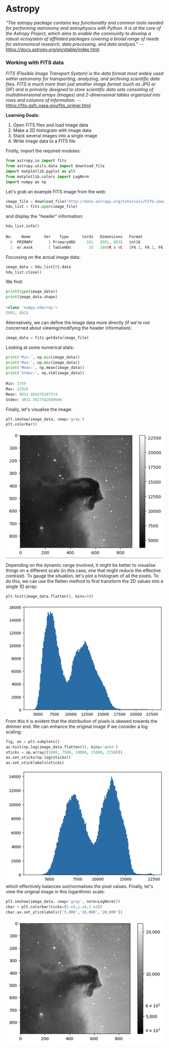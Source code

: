 # Astropy

*"The astropy package contains key functionality and common tools needed for performing astronomy and astrophysics with Python. It is at the core of the Astropy Project, which aims to enable the community to develop a robust ecosystem of affiliated packages covering a broad range of needs for astronomical research, data processing, and data analysis."* -- https://docs.astropy.org/en/stable/index.html

### Working with FITS data
*FITS (Flexible Image Transport System) is the data format most widely used within astronomy for transporting, analyzing, and archiving scientific data files. FITS is much more than just another image format (such as JPG or GIF) and is primarily designed to store scientific data sets consisting of multidimensional arrays (images) and 2-dimensional tables organized into rows and columns of information.* -- https://fits.gsfc.nasa.gov/fits_primer.html


**Learning Goals:**
1. Open FITS files and load image data
2. Make a 2D histogram with image data
3. Stack several images into a single image
4. Write image data to a FITS file

Firstly, import the required modules:
```python
from astropy.io import fits
from astropy.utils.data import download_file
import matplotlib.pyplot as plt
from matplotlib.colors import LogNorm
import numpy as np
```

Let's grab an example FITS image from the web:
```python
image_file = download_file('http://data.astropy.org/tutorials/FITS-images/HorseHead.fits', cache=True )
hdu_list = fits.open(image_file)
```
and display the "header" information:
```python
hdu_list.info()

No.    Name      Ver    Type      Cards   Dimensions   Format
  0  PRIMARY       1 PrimaryHDU     161   (891, 893)   int16   
  1  er.mask       1 TableHDU        25   1600R x 4C   [F6.2, F6.2, F6.2, F6.2] 
```

Focussing on the actual image data:
```python
image_data = hdu_list[0].data
hdu_list.close()
```
We find:
```python
print(type(image_data))
print(image_data.shape)

<class 'numpy.ndarray'>
(893, 891)
```

Alternatively, we can define the image data more directly (if we're not concerned about viewing/modifying the header information):
```python
image_data = fits.getdata(image_file)
```
Looking at some numerical stats:
```python
print('Min:', np.min(image_data))
print('Max:', np.max(image_data))
print('Mean:', np.mean(image_data))
print('Stdev:', np.std(image_data))

Min: 3759
Max: 22918
Mean: 9831.481676287574
Stdev: 3032.3927542049046
```

Finally, let's visualise the image:
```python
plt.imshow(image_data, cmap='gray')
plt.colorbar()
```
<div>
<img src="https://raw.githubusercontent.com/ChpcTraining/css2024_notes/main/week1/day4_dara/images/horsehead_fits_image.png" width=500 style="display: block; margin: auto;" />
</div>

Depending on the dynamic range involved, it might be better to visualise things on a different scale (in this case, one that might reduce the effective contrast). To gauge the situation, let's plot a histogram of all the pixels. To do this, we can use the flatten method to first transform the 2D values into a single 1D array:
```python
plt.hist(image_data.flatten(), bins=50)
```
<div>
<img src="./images/flattened_horsehead_histogram.png" width=500 style="display: block; margin: auto;" />
</div>
From this it is evident that the distribution of pixels is skewed towards the dimmer end. We can enhance the original image if we consider a log scaling:

```python
fig, ax = plt.subplots()
ax.hist(np.log(image_data.flatten()), bins='auto')
xticks = np.array([5000, 7500, 10000, 15000, 22500])
ax.set_xticks(np.log(xticks))
ax.set_xticklabels(xticks)
```
<div>
<img src="./images/flattened_horsehead_histogram_logscale.png" width=500 style="display: block; margin: auto;" />
</div>
which effectively balances out/normalises the pixel values. Finally, let's view the original image in this logarithmic scale:

```python
plt.imshow(image_data, cmap='gray', norm=LogNorm())
cbar = plt.colorbar(ticks=[5.e3,1.e4,2.e4])
cbar.ax.set_yticklabels(['5,000','10,000','20,000'])
```
<div>
<img src="./images/horsehead_fits_image_logscale.png" width=500 style="display: block; margin: auto;" />
</div>
